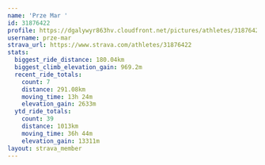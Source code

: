 ```yaml
---
name: 'Prze Mar '
id: 31876422
profile: https://dgalywyr863hv.cloudfront.net/pictures/athletes/31876422/22548952/4/large.jpg
username: prze-mar
strava_url: https://www.strava.com/athletes/31876422
stats:
  biggest_ride_distance: 180.04km
  biggest_climb_elevation_gain: 969.2m
  recent_ride_totals:
    count: 7
    distance: 291.08km
    moving_time: 13h 24m
    elevation_gain: 2633m
  ytd_ride_totals:
    count: 39
    distance: 1013km
    moving_time: 36h 44m
    elevation_gain: 13311m
layout: strava_member
--- 
```


